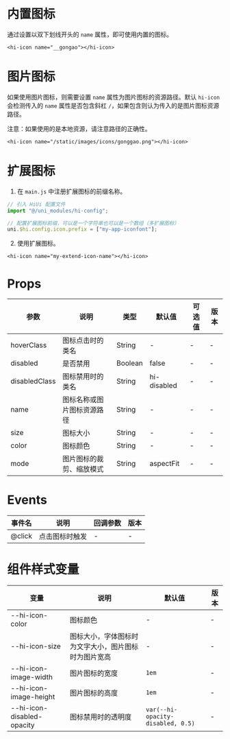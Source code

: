 # 内置图标

通过设置以双下划线开头的 `name` 属性，即可使用内置的图标。

```vue
<hi-icon name="__gongao"></hi-icon>
```

# 图片图标

如果使用图片图标，则需要设置 `name` 属性为图片图标的资源路径。默认 `hi-icon` 会检测传入的 `name` 属性是否包含斜杠 `/`，如果包含则认为传入的是图片图标资源路径。

注意：如果使用的是本地资源，请注意路径的正确性。

```vue
<hi-icon name="/static/images/icons/gonggao.png"></hi-icon>
```

# 扩展图标

1. 在 `main.js` 中注册扩展图标的前缀名称。

```js
// 引入 HiUi 配置文件
import "@/uni_modules/hi-config";

// 配置扩展图标前缀，可以是一个字符串也可以是一个数组（多扩展图标）
uni.$hi.config.icon.prefix = ["my-app-iconfont"];
```

2. 使用扩展图标。

```vue
<hi-icon name="my-extend-icon-name"></hi-icon>
```

# Props

| 参数          | 说明                       | 类型    | 默认值      | 可选值 | 版本 |
| ------------- | -------------------------- | ------- | ----------- | ------ | ---- |
| hoverClass    | 图标点击时的类名           | String  | -           | -      | -    |
| disabled      | 是否禁用                   | Boolean | false       | -      | -    |
| disabledClass | 图标禁用时的类名           | String  | hi-disabled | -      | -    |
| name          | 图标名称或图片图标资源路径 | String  | -           | -      | -    |
| size          | 图标大小                   | String  | -           | -      | -    |
| color         | 图标颜色                   | String  | -           | -      | -    |
| mode          | 图片图标的裁剪、缩放模式   | String  | aspectFit   | -      | -    |

# Events

| 事件名 | 说明           | 回调参数 | 版本 |
| ------ | -------------- | -------- | ---- |
| @click | 点击图标时触发 | -        | -    |

# 组件样式变量

| 变量                       | 说明                                                 | 默认值                            | 版本 |
| -------------------------- | ---------------------------------------------------- | --------------------------------- | ---- |
| --hi-icon-color            | 图标颜色                                             | -                                 | -    |
| --hi-icon-size             | 图标大小，字体图标时为文字大小，图片图标时为图片宽高 | -                                 | -    |
| --hi-icon-image-width      | 图片图标的宽度                                       | `1em`                             | -    |
| --hi-icon-image-height     | 图片图标的高度                                       | `1em`                             | -    |
| --hi-icon-disabled-opacity | 图标禁用时的透明度                                   | `var(--hi-opacity-disabled, 0.5)` | -    |
